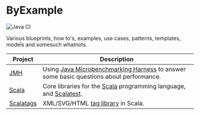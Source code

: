 ByExample 
=========

![Java CI](https://github.com/RyanSkraba/byexample/workflows/Java%20CI/badge.svg)

Various blueprints, how to's, examples, use cases, patterns, templates, models and somesuch whatnots.

Project                                  | Description 
---                                      | --- 
[JMH](benchmarking/jmh-by-example)       | Using [Java Microbenchmarking Harness](http://openjdk.java.net/projects/code-tools/jmh/) to answer some basic questions about performance.
[Scala](scala/scalatags-by-example)      | Core libraries for the [Scala](https://www.scala-lang.org/) programming language, and [Scalatest](https://www.scalatest.org/).
[Scalatags](scala/scalatags-by-example)  | XML/SVG/HTML [tag library](https://github.com/lihaoyi/scalatags) in Scala.  
